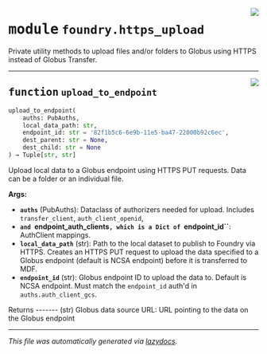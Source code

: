 <!-- markdownlint-disable -->

<a href="https://github.com/MLMI2-CSSI/foundry/tree/main/foundry/https_upload.py#L0"><img align="right" style="float:right;" src="https://img.shields.io/badge/-source-cccccc?style=flat-square"></a>

# <kbd>module</kbd> `foundry.https_upload`
Private utility methods to upload files and/or folders to Globus using HTTPS instead of Globus Transfer. 


---

<a href="https://github.com/MLMI2-CSSI/foundry/tree/main/foundry/https_upload.py#L19"><img align="right" style="float:right;" src="https://img.shields.io/badge/-source-cccccc?style=flat-square"></a>

## <kbd>function</kbd> `upload_to_endpoint`

```python
upload_to_endpoint(
    auths: PubAuths,
    local_data_path: str,
    endpoint_id: str = '82f1b5c6-6e9b-11e5-ba47-22000b92c6ec',
    dest_parent: str = None,
    dest_child: str = None
) → Tuple[str, str]
```

Upload local data to a Globus endpoint using HTTPS PUT requests. Data can be a folder or an individual file. 

**Args:**
 
 - <b>`auths`</b> (PubAuths):  Dataclass of authorizers needed for upload. Includes `transfer_client`, `auth_client_openid`, 
 - <b>`and `endpoint_auth_clients`, which is a Dict of `endpoint_id``</b>: AuthClient mappings. 
 - <b>`local_data_path`</b> (str):  Path to the local dataset to publish to Foundry via HTTPS. Creates an HTTPS PUT  request to upload the data specified to a Globus endpoint (default is NCSA endpoint) before it is  transferred to MDF. 
 - <b>`endpoint_id`</b> (str):  Globus endpoint ID to upload the data to. Default is NCSA endpoint. Must match the  `endpoint_id` auth'd in `auths.auth_client_gcs`. 

Returns 
------- (str) Globus data source URL: URL pointing to the data on the Globus endpoint 




---

_This file was automatically generated via [lazydocs](https://github.com/ml-tooling/lazydocs)._

